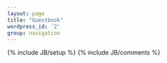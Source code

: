 ```yaml
---
layout: page
title: "Guestbook"
wordpress_id: '2'
group: navigation
---
```

{% include JB/setup %}
{% include JB/comments %}
